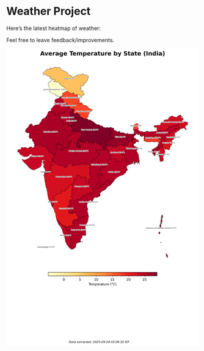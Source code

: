 # Weather Project

Here’s the latest heatmap of weather:

Feel free to leave feedback/improvements.

![India Heatmap](docs/assets/india_heatmap.png?v=D3162A)
